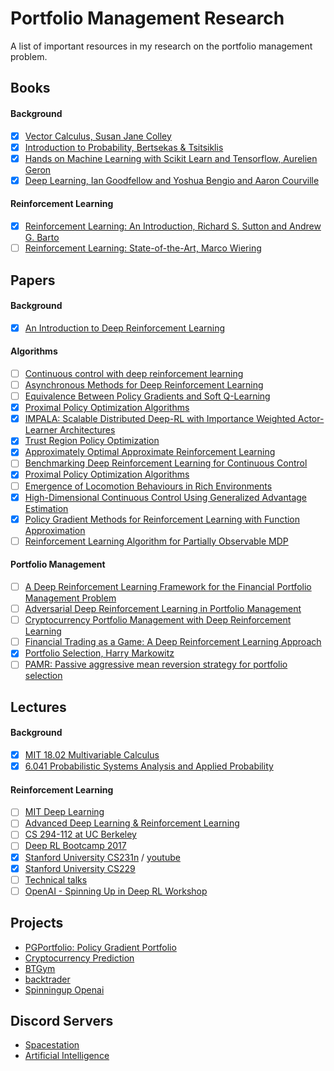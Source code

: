 # Portfolio Management Research

A list of important resources in my research on the portfolio management problem.
  
## Books
#### Background
- [x] [Vector Calculus, Susan Jane Colley](/books/Vector%20Calculus.pdf)
- [x] [Introduction to Probability, Bertsekas & Tsitsiklis](/books/Math--Bertsekas_Tsitsiklis_Introduction_to_probability.pdf)
- [x] [Hands on Machine Learning with Scikit Learn and Tensorflow, Aurelien Geron](/books/Hands%20on%20Machine%20Learning%20with%20Scikit%20Learn%20and%20Tensorflow.pdf)
- [x] [Deep Learning, Ian Goodfellow and Yoshua Bengio and Aaron Courville](/books/deeplearningbook.pdf)
#### Reinforcement Learning
- [x] [Reinforcement Learning: An Introduction, Richard S. Sutton and Andrew G. Barto](https://web.stanford.edu/class/psych209/Readings/SuttonBartoIPRLBook2ndEd.pdf)
- [ ] [Reinforcement Learning: State-of-the-Art, Marco Wiering](/books/ReinforcementLearningState-of-the-Art.pdf)

## Papers
#### Background
- [x] [An Introduction to Deep Reinforcement Learning](https://arxiv.org/abs/1811.12560)
#### Algorithms
- [ ] [Continuous control with deep reinforcement learning](https://arxiv.org/abs/1509.02971)
- [ ] [Asynchronous Methods for Deep Reinforcement Learning](https://arxiv.org/abs/1602.01783)
- [ ] [Equivalence Between Policy Gradients and Soft Q-Learning](https://arxiv.org/abs/1704.06440)
- [x] [Proximal Policy Optimization Algorithms](https://arxiv.org/abs/1707.06347)
- [x] [IMPALA: Scalable Distributed Deep-RL with Importance Weighted Actor-Learner Architectures](https://arxiv.org/abs/1802.01561)
- [x] [Trust Region Policy Optimization](https://arxiv.org/abs/1502.05477)
- [x] [Approximately Optimal Approximate Reinforcement Learning](https://people.eecs.berkeley.edu/~pabbeel/cs287-fa09/readings/KakadeLangford-icml2002.pdf)
- [ ] [Benchmarking Deep Reinforcement Learning for Continuous Control](https://arxiv.org/abs/1604.06778)
- [x] [Proximal Policy Optimization Algorithms](https://arxiv.org/abs/1707.06347)
- [ ] [Emergence of Locomotion Behaviours in Rich Environments](https://arxiv.org/abs/1707.02286)
- [x] [High-Dimensional Continuous Control Using Generalized Advantage Estimation](https://arxiv.org/abs/1506.02438)
- [x] [Policy Gradient Methods for Reinforcement Learning with Function Approximation](https://papers.nips.cc/paper/1713-policy-gradient-methods-for-reinforcement-learning-with-function-approximation.pdf)
- [ ] [Reinforcement Learning Algorithm for Partially Observable MDP](https://papers.nips.cc/paper/951-reinforcement-learning-algorithm-for-partially-observable-markov-decision-problems.pdf)
#### Portfolio Management
- [ ] [A Deep Reinforcement Learning Framework for the Financial Portfolio Management Problem](https://arxiv.org/abs/1706.10059)
- [ ] [Adversarial Deep Reinforcement Learning in Portfolio Management](https://arxiv.org/abs/1808.09940)
- [ ] [Cryptocurrency Portfolio Management with Deep Reinforcement Learning](https://arxiv.org/abs/1612.01277)
- [ ] [Financial Trading as a Game: A Deep Reinforcement Learning Approach](https://arxiv.org/abs/1807.02787)
- [x] [Portfolio Selection, Harry Markowitz](https://www.math.ust.hk/~maykwok/courses/ma362/07F/markowitz_JF.pdf)
- [ ] [PAMR: Passive aggressive mean reversion strategy for portfolio selection](https://link.springer.com/article/10.1007/s10994-012-5281-z)

## Lectures
#### Background
- [x] [MIT 18.02 Multivariable Calculus](https://www.youtube.com/playlist?list=PL4C4C8A7D06566F38)
- [x] [6.041 Probabilistic Systems Analysis and Applied Probability](https://www.youtube.com/playlist?list=PLUl4u3cNGP61MdtwGTqZA0MreSaDybji8)
#### Reinforcement Learning
- [ ] [MIT Deep Learning](https://www.youtube.com/playlist?list=PLrAXtmErZgOeiKm4sgNOknGvNjby9efdf)
- [ ] [Advanced Deep Learning & Reinforcement Learning](https://www.youtube.com/playlist?list=PLqYmG7hTraZDNJre23vqCGIVpfZ_K2RZs)
- [ ] [CS 294-112 at UC Berkeley](http://rail.eecs.berkeley.edu/deeprlcourse/)
- [ ] [Deep RL Bootcamp 2017](https://www.youtube.com/playlist?list=PLAdk-EyP1ND8MqJEJnSvaoUShrAWYe51U)
- [x] [Stanford University CS231n](http://cs231n.github.io/) / [youtube](https://www.youtube.com/playlist?list=PLC1qU-LWwrF64f4QKQT-Vg5Wr4qEE1Zxk)
- [x] [Stanford University CS229](https://www.youtube.com/playlist?list=PLA89DCFA6ADACE599)
- [ ] [Technical talks](https://www.youtube.com/playlist?list=PLqYmG7hTraZCuaG0h0DDn_YPleGLLAEkK)
- [ ] [OpenAI - Spinning Up in Deep RL Workshop](https://www.youtube.com/watch?v=fdY7dt3ijgY&list=WL&index=23&t=2287s)

## Projects
* [PGPortfolio: Policy Gradient Portfolio](https://github.com/ZhengyaoJiang/PGPortfolio)
* [Cryptocurrency Prediction](https://github.com/Draichi/cryptocurrency_prediction)
* [BTGym](https://github.com/Kismuz/btgym)
* [backtrader](https://github.com/backtrader/backtrader)
* [Spinningup Openai](https://spinningup.openai.com/en/latest/index.html)

## Discord Servers
* [Spacestation](https://discord.gg/uVUSPfc)
* [Artificial Intelligence](https://discord.gg/hcnRRzm)
